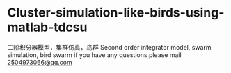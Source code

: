 # Cluster-simulation-like-birds-using-matlab-tdcsu
 二阶积分器模型，集群仿真，鸟群 Second order integrator model, swarm simulation, bird swarm
if you have any questions,please mail 2504973066@qq.com
